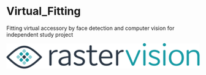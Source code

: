 # Virtual_Fitting
Fitting virtual accessory by face detection and computer vision for independent study project

![Logo](docs/logo.png)
&nbsp;
